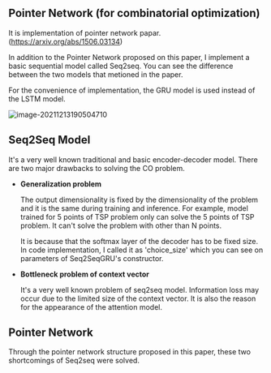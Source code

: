 ## Pointer Network (for combinatorial optimization)



It is implementation of pointer network papar. (https://arxiv.org/abs/1506.03134)

In addition to the Pointer Network proposed on this paper, I implement a basic sequential model called Seq2seq.  You can see the difference between the two models that metioned in the paper. 

For the convenience of implementation, the GRU model is used instead of the LSTM model. 



![image-20211213190504710](C:\Users\TerryJo\AppData\Roaming\Typora\typora-user-images\image-20211213190504710.png)



## Seq2Seq Model

It's a very well known traditional and basic encoder-decoder model. There are two major drawbacks to solving the CO problem.

- **Generalization problem**

  The output dimensionality is fixed by the dimensionality of the problem and it is the same during training and inference. For example, model trained for 5 points of TSP problem only can solve the 5 points of TSP problem. It can't solve the problem with other than N points.

  It is because that the softmax layer of the decoder has to be fixed size. In code implementation, I called it as 'choice_size' which you can see on parameters of Seq2SeqGRU's constructor.

- **Bottleneck problem of context vector**

  It's a very well known problem of seq2seq model. Information loss may occur due to the limited size of the context vector. It is also the reason for the appearance of the attention model.



## Pointer Network

Through the pointer network structure proposed in this paper, these two shortcomings of Seq2seq were solved.

